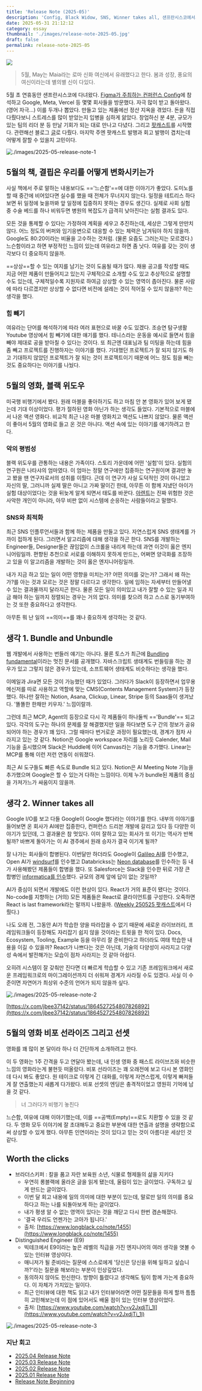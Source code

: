 ```yaml
---
title: 'Release Note (2025-05)'
description: 'Config, Black Widow, SNS, Winner takes all, 샌프란시스코에서의 자극, 팟캐스트 시작, 책·영화·글을 통해 ‘힘 빼기’와 ‘의미’에 대해 깊이 생각했다. 빠르게 번들링되는 AI 생태계 속에서, 기술과 삶 모두 공백의 중요성과 균형 있는 태도의 가치를 다시금 느꼈다.'
date: 2025-05-31 21:12:12
category: essay
thumbnail: './images/release-note-2025-05.jpg'
draft: false
permalink: release-note-2025-05
---
```


![](./images/release-note-2025-05.jpg)

> 5월, May는 Maia라는 로마 신화 여신에서 유래했다고 한다. 봄과 성장, 풍요의 여신이라는데 별의별 신이 다있다.

5월 초 연휴동안 샌프란시스코에 다녀왔다. [Figma가 주최하는 컨퍼런스 Config](https://jbee.io/articles/etc/config2025)에 참석하고 Google, Meta, Vercel 등 몇몇 회사들을 방문했다. 자극 많이 받고 돌아왔다. (영어 자극...) 이를 두개나 뽑았다. 만들고 있는 제품에선 정산 지옥을 겪었다. 돈을 직접 다뤘다보니 스트레스를 많이 받았는지 입병을 심하게 앓았다. 창업하신 분 4분, 규모가 있는 팀의 리더 분 등 만날 기회가 되는 대로 만나고 다녔다. 그리고 [팟캐스트](https://substack.com/@frontendfm)를 시작했다. 관련해선 블로그 [글](https://jbee.io/articles/etc/start-frontendfm)로 다뤘다. 마지막 주엔 팟캐스트 발행과 회고 발행이 겹치는데 어떻게 잘할 수 있을지 고민이다.

![./images/2025-05-release-note-1](./images/2025-05-release-note-1.jpeg)

## 5월의 책, 결핍은 우리를 어떻게 변화시키는가
사실 책에서 주로 말하는 내용보다도 =='느슨함'==에 대한 이야기가 좋았다. 도미노를 할 때 중간에 비어있다면 실수를 했을 때 전체가 무너지지 않는다. 일정을 테트리스 하다 보면 뒤 일정에 늦을까봐 앞 일정에 집중하지 못하는 경우도 생긴다. 실제로 사회 실험 중 수술 베드를 하나 비워두면 병원의 복잡도가 급격히 낮아진다는 실험 결과도 있다.

모든 것을 통제할 수 있다는 가정하여 계획을 세우고 추진하는데, 세상은 그렇게 만만치 않다. 어느 정도의 버퍼와 임기응변으로 대응할 수 있는 체력은 남겨둬야 하지 않을까. Google도 80:20이라는 비율을 고수하는 것처럼. (물론 요즘도 그러는지는 모르겠다.) 느슨함이라고 하면 부정적인 느낌이 있는데 여유라고 하면 좀 낫다. 여유를 갖는 것이 생각보다 더 중요하지 않을까.

==상상==할 수 있는 여지를 남기는 것이 도움될 때가 많다. 채용 공고를 작성할 때도 지금 어떤 제품이 만들어지고 있는지 구체적으로 소개할 수도 있고 추상적으로 설명할 수도 있는데, 구체적일수록 지원자로 하여금 상상할 수 있는 영역이 좁아진다. 물론 사람에 따라 다르겠지만 상상할 수 없다면 비전에 설레는 것이 적어질 수 있지 않을까? 하는 생각을 했다.

### 힘 빼기
여유라는 단어를 해석하기에 따라 여러 표현으로 바꿀 수도 있겠다. 조승연 탐구생활 Youtube 영상에서 힘 빼기에 대한 얘기를 했다. 테니스라는 운동을 예시로 들면서 힘을 빼야 제대로 공을 받아칠 수 있다는 것이다. 또 최근엔 대표님과 팀 미팅을 하는데 힘을 좀 빼고 프로젝트를 진행하자는 이야기를 했다. 기대했던 프로젝트가 잘 되지 않기도 하고 기대하지 않았던 프로젝트가 잘 되는 것이 프로젝트이기 때문에 어느 정도 힘을 빼는 것도 중요하다는 이야기를 나눴다.

## 5월의 영화, 블랙 위도우
미국행 비행기에서 봤다. 원래 마블을 좋아하기도 하고 마침 안 본 영화가 있어 보게 됐는데 기대 이상이었다. 평가 절하된 영화 아닌가 하는 생각도 들었다. 기본적으로 마블에서 나온 액션 영화다. 비교적 최근 나온 마블 영화치고 액션도 나쁘지 않았다. 물론 액션이 좋아서 5월의 영화로 들고 온 것은 아니다. 액션 속에 있는 이야기를 얘기하려고 한다.

### 악의 평범성
블랙 위도우를 관통하는 내용은 가족이다. 스토리 가운데에 어떤 '실험'이 있다. 실험의 연구원은 나타샤의 엄마였다. 이 엄마는 정말 연구에만 집중하는 연구원이며 결과만 놓고 봤을 땐 연구자로서의 성취를 이뤘다. 근데 이 연구가 사실 도덕적인 것이 아니었고 자신의 딸, 그러니까 실제 딸은 아니고 가짜 딸이긴 한데, 아무튼 이 함께 지냈던 아이가 실험 대상이었다는 것을 뒤늦게 알게 되면서 태도를 바꾼다. [아렌트](https://jbee.io/articles/philosophy/hannah-arendt)는 진짜 위험한 것은 사악한 개인이 아니라, 아무 비판 없이 시스템에 순응하는 사람들이라고 말했다.

### SNS와 최적화
최근 SNS 인플루언서들과 함께 하는 제품을 만들고 있다. 자연스럽게 SNS 생태계를 가까이 접하게 된다. 그러면서 알고리즘에 대해 생각을 하곤 한다. SNS를 개발하는 Engineer들, Designer들은 끊임없이 스크롤을 내리게 하는데 과연 이것이 옳은 엔지니어링일까. 편향된 추천으로 서로를 이해하지 못하게 만드는, 어쩌면 양극화를 조장하고 있을 이 알고리즘을 개발하는 것이 옳은 엔지니어링일까.

내가 지금 하고 있는 일이 어떤 영향을 미치는가? 어떤 의미를 갖는가? 그래서 왜 하는가?를 아는 것과 모르는 것은 정말 다르다고 생각한다. 일에 임하는 자세부터 만들어낼 수 있는 결과물까지 달라지곤 한다. 물론 모든 일이 의미있고 내가 잘할 수 있는 일과 지금 해야 하는 일까지 정렬되는 경우는 거의 없다. 의미를 찾으려 하고 스스로 동기부여하는 것 또한 중요하다고 생각한다.

아무튼 뭐 난 일의 ==의미==를 꽤나 중요하게 생각하는 것 같다.

## 생각 1. Bundle and Unbundle
웹 개발에서 사용하는 번들러 얘기는 아니다. 물론 토스가 최근에 [Bundling fundamental](https://frontend-fundamentals.com/bundling/)이라는 멋진 문서를 공개했다. 자바스크립트 생태계도 번들링을 하는 경우가 있고 그렇지 않은 경우가 있는데, 소프트웨어 생태계도 비슷하다는 생각을 했다.

이메일과 Jira면 모든 것이 가능했던 때가 있었다. 그러다가 Slack이 등장하면서 업무용 메신저를 따로 사용하고 역할에 맞는 CMS(Contents Management System)가 등장했다. 하나만 잘하는 Notion, Asana, Clickup, Linear, Stripe 등의 Saas들이 생겨났다. '똘똘한 한채만 키우자.' 느낌이랄까.

그런데 최근 MCP, Agent의 등장으로 다시 각 제품들이 하나둘씩 =='Bundle'== 되고 있다. 각각의 도구는 하나의 문제를 잘 해결했지만 일을 하다보면 도구 간의 정보가 공유되어야 하는 경우가 꽤 있다. 그럴 때마다 번거로운 과정이 필요했는데, 경계가 점차 사라지고 있는 것 같다. Notion은 Google workspace 자리를 노리듯 Calender, Mail 기능을 출시했으며 Slack은 Huddle에 이어 Canvas라는 기능을 추가했다. Linear는 MCP를 통해 이런 저런 연동이 쉬워졌다.

최근 AI 도구들도 빠른 속도로 Bundle 되고 있다. Notion은 AI Meeting Note 기능을 추가했으며 Google은 할 수 있는거 다하는 느낌이다. 이제 누가 bundle된 제품의 중심을 가져가느가 싸움이지 않을까.

## 생각 2. Winner takes all
Google I/O를 보고 다들 Google이 Google 했다라는 이야기를 한다. 내부의 이야기를 들어보면 온 회사가 AI에만 집중한다, 컨퍼런스 드리븐 개발에 갈리고 있다 등 다양한 이야기가 있던데, 그 결과물은 참 멋있다. 이미 잘하고 있는 회사가 또 이기는 역사가 반복될까? 바쁘게 돌아가는 이 AI 경주에서 원래 승자가 결국 이기게 될까?

잘 나가는 회사들이 합병된다. 이번달만 하더라도 Google이 [Galileo AI](https://www.usegalileo.ai/)를 인수했고, Open AI가 [windsurf](https://windsurf.com/editor)를 인수했고 Databrickss는 [Neon database](https://www.databricks.com/company/newsroom/press-releases/databricks-agrees-acquire-neon-help-developers-deliver-ai-systems)를 인수하는 등 내가 사용해봤던 제품들이 합병을 했다. 또 Salesforce는 Slack을 인수한 뒤로 가장 큰 합병인 [informatica를 인수](https://www.informatica.com/about-us/news/news-releases/2025/05/20250527-salesforce-signs-definitive-agreement-to-acquire-informatica.html)했다. 규모의 경제 앞에 답이 없는 것일까?

AI가 중심이 되면서 개발에도 이런 현상이 있다. React가 거의 표준이 됐다는 것이다. No-code를 지향하는 (거의) 모든 제품들은 React로 클라이언트를 구성한다. 오죽하면 React is last framework라는 말까지 나왔을까. ([Weekly 250525 팟캐스트](https://substack.com/home/post/p-164390512)에서 다뤘다.)

나도 오래 전, 그동안 AI가 학습한 양을 따라잡을 수 없기 때문에 새로운 라이브러리, 프레임워크들이 등장해도 자리잡기 쉽지 않을 것이라는 트윗을 한 적이 있다. Docs, Ecosystem, Tooling, Example 등을 아무리 잘 준비한다고 하더라도 여태 학습한 내용을 이길 수 있을까? React가 나쁘다는 것은 아닌데, 기술의 다양성이 사라지고 다양성 속에서 발전해가는 모습이 점차 사라지는 것 같아 아쉽다.

오히려 시스템이 잘 갖춰만 진다면 더 빠르게 학습할 수 있고 기존 프레임워크에서 새로운 프레임워크로의 마이그레이션까지 더 쉬워져 경계가 사라질 수도 있겠다. 사실 이 수준이면 자연어가 최상위 수준의 언어가 되지 않을까 싶다.

![./images/2025-05-release-note-2](./images/2025-05-release-note-2.png)

[https://x.com/jbee37142/status/1864527254807826892](https://x.com/jbee37142/status/1864527254807826892)

## 5월의 영화 비포 선라이즈 그리고 선셋
영화를 꽤 많이 본 달이라 하나 더 간단하게 소개하려고 한다.

이 두 영화는 1주 간격을 두고 연달아 봤는데, 내 인생 영화 중 패스트 라이브즈와 비슷한 느낌의 영화라는게 불현듯 떠올랐다. 비포 선라이즈는 꽤 오래전에 보고 다시 본 영화인데 다시 봐도 좋았다. 원 테이크로 이렇게 긴 대화를, 이렇게 자연스럽게, 이렇게 빠져들게 잘 연출했는지 새롭게 다가왔다. 비포 선셋의 엔딩은 충격적이었고 영원히 기억에 남을 것 같다.

> 너 그러다가 비행기 놓친다

느슨함, 여유에 대해 이야기했는데, 이를 ==공백(Empty)==로도 치환할 수 있을 것 같다. 두 영화 모두 이야기에 잘 초대해두고 중요한 부분에 대한 연출과 설명을 생략함으로써 상상할 수 있게 했다. 아무튼 인연이라는 것이 있다고 믿는 것이 아름다운 세상인 것 같다.

## Worth the clicks
- 브라더스키퍼 : 칼을 품고 자란 보육원 소년, 식물로 형제들의 삶을 지키다
	- 우연히 롱블랙에 올라온 글을 읽게 됐는데, 울림이 있는 글이었다. 구독하고 싶게 만드는 글이었다.
	- 이번 달 회고 내용에 일의 의미에 대한 부분이 있는데, 말로만 일의 의미를 중요하다고 하는 나를 되돌아보게 하는 글이었다.
	- 내가 평생 알 수 없는 영역이 있다는 것을 깨닫고 다시 한번 겸손해졌다.
	- '결국 우리도 언젠가는 고아가 됩니다.'
	- 출처: [https://www.longblack.co/note/1455](https://www.longblack.co/note/1455)
- Distinguished Engineer (E9)
	- 빅테크에서 E9이라는 높은 레벨의 직급을 가진 엔지니어의 여러 생각을 엿볼 수 있는 인터뷰 영상이다.
	- 매니저가 될 준비라는 질문에 스스로에게 '당신은 당신을 위해 일하고 싶습니까?'라는 질문을 해보라는 부분이 인상깊었다.
	- 동의하지 않아도 헌신한다. 방향이 틀렸다고 생각해도 팀이 함께 가는게 중요하다. 이 자체가 가치있는 일이다.
	- 최근 인터뷰에 대한 책도 읽고 내가 인터뷰어라면 어떤 질문들을 하게 할까 틈틈히 고민해보는데 이 점에 있어서도 배울 점이 있는 인터뷰 영상이었다.
	- 출처: [https://www.youtube.com/watch?v=v2JxdjTi_1I](https://www.youtube.com/watch?v=v2JxdjTi_1I)

![./images/2025-05-release-note-3](./images/2025-05-release-note-3.jpeg)

### 지난 회고

- [2025.04 Release Note](https://jbee.io/articles/essay/release-note-2025-04)
- [2025.03 Release Note](https://jbee.io/articles/essay/release-note-2025-03)
- [2025.02 Release Note](https://jbee.io/articles/essay/release-note-2025-02)
- [2025.01 Release Note](https://jbee.io/articles/essay/release-note-2025-01)
- [Release Note Beginning](https://jbee.io/articles/essay/about-release-note)
